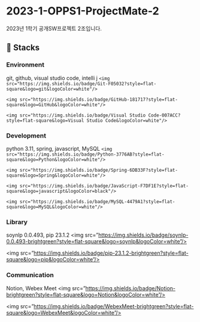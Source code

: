# 2023-1-OPPS1-ProjectMate-2
2023년 1학기 공개SW프로젝트 2조입니다.

## 🔧 Stacks

### Environment
git, github, visual studio code, intelli j
`<img src="https://img.shields.io/badge/Git-F05032?style=flat-square&logo=git&logoColor=white"/>` 

`<img src="https://img.shields.io/badge/GitHub-181717?style=flat-square&logo=GitHub&logoColor=white"/>`

`<img src="https://img.shields.io/badge/Visual Studio Code-007ACC?style=flat-square&logo=Visual Studio Code&logoColor=white"/>`


### Development
python 3.11, spring, javascript, MySQL
`<img src="https://img.shields.io/badge/Python-3776AB?style=flat-square&logo=Python&logoColor=white"/>`

`<img src="https://img.shields.io/badge/Spring-6DB33F?style=flat-square&logo=Spring&logoColor=white"/>` 

`<img src="https://img.shields.io/badge/JavaScript-F7DF1E?style=flat-square&logo=javascript&logoColor=black"/>` 

`<img src="https://img.shields.io/badge/MySQL-4479A1?style=flat-square&logo=MySQL&logoColor=white"/>`


### Library
soynlp 0.0.493, pip 23.1.2
<img src=”https://img.shields.io/badge/soynlp-0.0.493-brightgreen?style=flat-square&logo=soynlp&logoColor=white”/> 

<img src=”https://img.shields.io/badge/pip-23.1.2-brightgreen?style=flat-square&logo=pip&logoColor=white”/>

### Communication
Notion, Webex Meet
<img src=”https://img.shields.io/badge/Notion-brightgreen?style=flat-square&logo=Notion&logoColor=white”/>

<img src=”https://img.shields.io/badge/WebexMeet-brightgreen?style=flat-square&logo=WebexMeet&logoColor=white”/>

